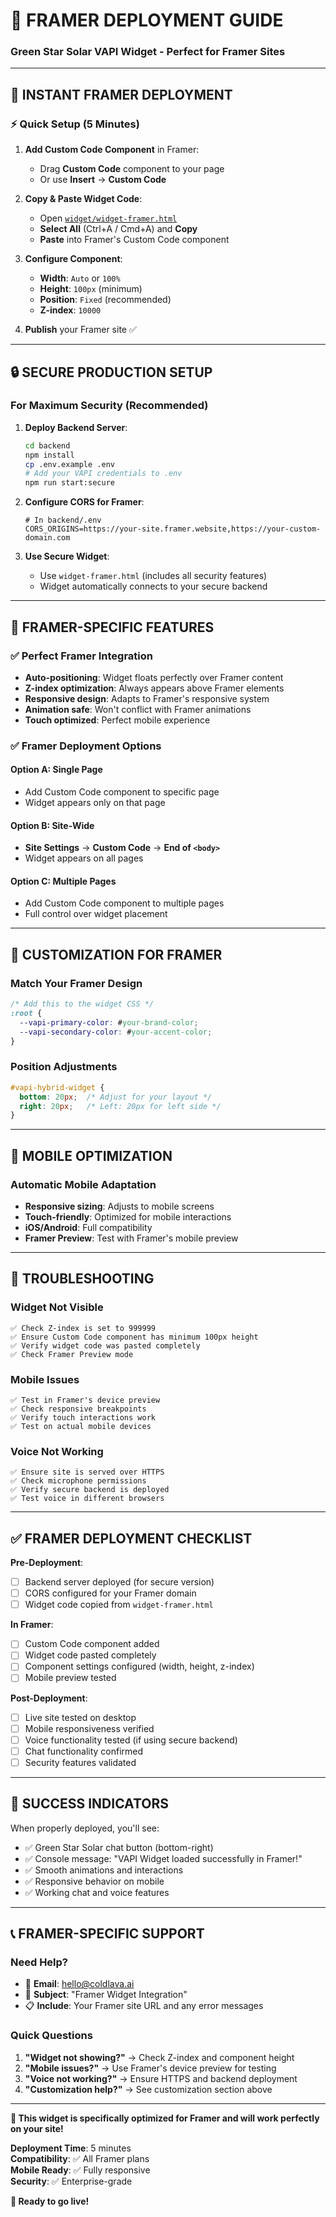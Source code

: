 # 🎯 FRAMER DEPLOYMENT GUIDE
### Green Star Solar VAPI Widget - Perfect for Framer Sites

---

## 🚀 **INSTANT FRAMER DEPLOYMENT**

### **⚡ Quick Setup (5 Minutes)**

1. **Add Custom Code Component** in Framer:
   - Drag **Custom Code** component to your page
   - Or use **Insert** → **Custom Code**

2. **Copy & Paste Widget Code**:
   - Open [`widget/widget-framer.html`](./widget/widget-framer.html)
   - **Select All** (Ctrl+A / Cmd+A) and **Copy**
   - **Paste** into Framer's Custom Code component

3. **Configure Component**:
   - **Width**: `Auto` or `100%`
   - **Height**: `100px` (minimum)
   - **Position**: `Fixed` (recommended)
   - **Z-index**: `10000`

4. **Publish** your Framer site ✅

---

## 🔒 **SECURE PRODUCTION SETUP**

### **For Maximum Security (Recommended)**

1. **Deploy Backend Server**:
   ```bash
   cd backend
   npm install
   cp .env.example .env
   # Add your VAPI credentials to .env
   npm run start:secure
   ```

2. **Configure CORS for Framer**:
   ```env
   # In backend/.env
   CORS_ORIGINS=https://your-site.framer.website,https://your-custom-domain.com
   ```

3. **Use Secure Widget**:
   - Use `widget-framer.html` (includes all security features)
   - Widget automatically connects to your secure backend

---

## 🎯 **FRAMER-SPECIFIC FEATURES**

### **✅ Perfect Framer Integration**
- **Auto-positioning**: Widget floats perfectly over Framer content
- **Z-index optimization**: Always appears above Framer elements  
- **Responsive design**: Adapts to Framer's responsive system
- **Animation safe**: Won't conflict with Framer animations
- **Touch optimized**: Perfect mobile experience

### **✅ Framer Deployment Options**

#### **Option A: Single Page**
- Add Custom Code component to specific page
- Widget appears only on that page

#### **Option B: Site-Wide** 
- **Site Settings** → **Custom Code** → **End of `<body>`**
- Widget appears on all pages

#### **Option C: Multiple Pages**
- Add Custom Code component to multiple pages
- Full control over widget placement

---

## 🎨 **CUSTOMIZATION FOR FRAMER**

### **Match Your Framer Design**
```css
/* Add this to the widget CSS */
:root {
  --vapi-primary-color: #your-brand-color;
  --vapi-secondary-color: #your-accent-color;
}
```

### **Position Adjustments**
```css
#vapi-hybrid-widget {
  bottom: 20px;  /* Adjust for your layout */
  right: 20px;   /* Left: 20px for left side */
}
```

---

## 📱 **MOBILE OPTIMIZATION**

### **Automatic Mobile Adaptation**
- **Responsive sizing**: Adjusts to mobile screens
- **Touch-friendly**: Optimized for mobile interactions
- **iOS/Android**: Full compatibility
- **Framer Preview**: Test with Framer's mobile preview

---

## 🔧 **TROUBLESHOOTING**

### **Widget Not Visible**
```
✅ Check Z-index is set to 999999
✅ Ensure Custom Code component has minimum 100px height
✅ Verify widget code was pasted completely
✅ Check Framer Preview mode
```

### **Mobile Issues**
```
✅ Test in Framer's device preview
✅ Check responsive breakpoints
✅ Verify touch interactions work
✅ Test on actual mobile devices
```

### **Voice Not Working**
```
✅ Ensure site is served over HTTPS
✅ Check microphone permissions
✅ Verify secure backend is deployed
✅ Test voice in different browsers
```

---

## ✅ **FRAMER DEPLOYMENT CHECKLIST**

**Pre-Deployment**:
- [ ] Backend server deployed (for secure version)
- [ ] CORS configured for your Framer domain
- [ ] Widget code copied from `widget-framer.html`

**In Framer**:
- [ ] Custom Code component added
- [ ] Widget code pasted completely
- [ ] Component settings configured (width, height, z-index)
- [ ] Mobile preview tested

**Post-Deployment**:
- [ ] Live site tested on desktop
- [ ] Mobile responsiveness verified
- [ ] Voice functionality tested (if using secure backend)
- [ ] Chat functionality confirmed
- [ ] Security features validated

---

## 🎉 **SUCCESS INDICATORS**

When properly deployed, you'll see:
- ✅ Green Star Solar chat button (bottom-right)
- ✅ Console message: "VAPI Widget loaded successfully in Framer!"
- ✅ Smooth animations and interactions
- ✅ Responsive behavior on mobile
- ✅ Working chat and voice features

---

## 📞 **FRAMER-SPECIFIC SUPPORT**

### **Need Help?**
- 📧 **Email**: hello@coldlava.ai
- 🎯 **Subject**: "Framer Widget Integration"
- 📋 **Include**: Your Framer site URL and any error messages

### **Quick Questions**
1. **"Widget not showing?"** → Check Z-index and component height
2. **"Mobile issues?"** → Use Framer's device preview for testing
3. **"Voice not working?"** → Ensure HTTPS and backend deployment
4. **"Customization help?"** → See customization section above

---

**🎯 This widget is specifically optimized for Framer and will work perfectly on your site!** 

**Deployment Time**: 5 minutes  
**Compatibility**: ✅ All Framer plans  
**Mobile Ready**: ✅ Fully responsive  
**Security**: ✅ Enterprise-grade  

**🚀 Ready to go live!**